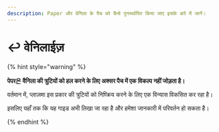 ```yaml
---
description: Paper और वेनिला के पैच को कैसे पुनर्स्थापित किया जाए इसके बारे में जानें।
---
```


# ↩️ वेनिलाईज़

{% hint style="warning" %}

**पेपर은 वैनिला की त्रुटियों को हल करने के लिए अक्सर पैच में एक विकल्प नहीं जोड़ता है।**

वर्तमान में, प्लाज़मा इस प्रकार की त्रुटियों को निष्क्रिय करने के लिए एक विन्यास विकसित कर रहा है।

इसलिए यहाँ तक कि यह गाइड अभी लिखा जा रहा है और हमेशा जानकारी में परिवर्तन हो सकता है।

{% endhint %}
